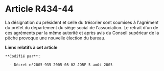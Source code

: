 # Article R434-44

La désignation du président et celle du trésorier sont soumises à l'agrément du préfet du département du siège social de
l'association. Le retrait d'un de ces agréments par la même autorité et après avis du Conseil supérieur de la pêche provoque
une nouvelle élection du bureau.

**Liens relatifs à cet article**

	**Codifié par**:

	  - Décret n°2005-935 2005-08-02 JORF 5 août 2005
